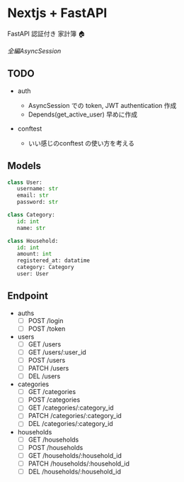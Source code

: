 # Nextjs + FastAPI

FastAPI 認証付き 家計簿 🏠

*全編AsyncSession*

## TODO

- auth
  - AsyncSession での token, JWT authentication 作成
  - Depends(get_active_user) 早めに作成

- conftest
  - いい感じのconftest の使い方を考える


## Models

```python
class User:
   username: str
   email: str
   password: str

class Category:
   id: int
   name: str

class Household:
   id: int
   amount: int
   registered_at: datatime
   category: Category
   user: User
```


## Endpoint

- auths
  - [ ] POST /login
  - [ ] POST /token

- users
  - [ ] GET   /users
  - [ ] GET   /users/:user_id
  - [ ] POST  /users
  - [ ] PATCH /users
  - [ ] DEL   /users

- categories
  - [ ] GET   /categories
  - [ ] POST  /categories
  - [ ] GET   /categories/:category_id
  - [ ] PATCH /categories/:category_id
  - [ ] DEL   /categories/:category_id

- households
  - [ ] GET   /households
  - [ ] POST  /households
  - [ ] GET   /households/:household_id
  - [ ] PATCH /households/:household_id
  - [ ] DEL   /households/:household_id
